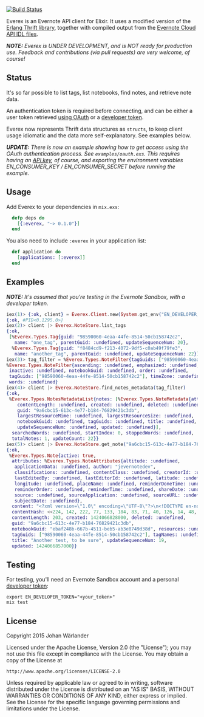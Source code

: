[![Build Status](https://travis-ci.org/jwarlander/everex.svg?branch=master)](https://travis-ci.org/jwarlander/everex)

Everex is an Evernote API client for Elixir. It uses a modified version of the
[Erlang Thrift library](https://github.com/apache/thrift/tree/master/lib/erl),
together with compiled output from the
[Evernote Cloud API IDL files](https://github.com/evernote/evernote-thrift).

_**NOTE:** Everex is UNDER DEVELOPMENT, and is NOT ready for production use.
Feedback and contributions (via pull requests) are very welcome, of course!_

Status
------

It's so far possible to list tags, list notebooks, find notes, and retrieve
note data.

An authentication token is required before connecting, and can be either a
user token retrieved
[using OAuth](https://dev.evernote.com/doc/articles/authentication.php)
or a [developer token](https://sandbox.evernote.com/api/DeveloperToken.action).

Everex now represents Thrift data structures as `structs`, to keep client usage
idiomatic and the data more self-explanatory. See examples below.

_**UPDATE:** There is now an example showing how to get access using the OAuth
authentication process. See `examples/oauth.exs`. This requires having an
[API key](https://dev.evernote.com/doc/articles/authentication.php), of course,
and exporting the environment variables EN_CONSUMER_KEY / EN_CONSUMER_SECRET
before running the example._

Usage
-----

Add Everex to your dependencies in `mix.exs`:

```elixir
  defp deps do
    [{:everex, "~> 0.1.0"}]
  end
```

You also need to include `:everex` in your application list:

```elixir
  def application do
    [applications: [:everex]]
  end

```

Examples
--------

_**NOTE:** It's assumed that you're testing in the Evernote Sandbox, with a
developer token._

```elixir
iex(1)> {:ok, client} = Everex.Client.new(System.get_env("EN_DEVELOPER_TOKEN"), sandbox: true)
{:ok, #PID<0.1295.0>}
iex(2)> client |> Everex.NoteStore.list_tags
{:ok,
 [%Everex.Types.Tag{guid: "98590060-4eaa-44fe-8514-50cb158742c2",
   name: "one_tag", parentGuid: :undefined, updateSequenceNum: 20},
  %Everex.Types.Tag{guid: "f8484cd9-f213-4072-9df5-c0ab49f79fe3",
   name: "another_tag", parentGuid: :undefined, updateSequenceNum: 22}]}
iex(3)> tag_filter = %Everex.Types.NoteFilter{tagGuids: ["98590060-4eaa-44fe-8514-50cb158742c2"]}
%Everex.Types.NoteFilter{ascending: :undefined, emphasized: :undefined,
 inactive: :undefined, notebookGuid: :undefined, order: :undefined,
 tagGuids: ["98590060-4eaa-44fe-8514-50cb158742c2"], timeZone: :undefined,
 words: :undefined}
iex(4)> client |> Everex.NoteStore.find_notes_metadata(tag_filter)
{:ok,
 %Everex.Types.NotesMetadataList{notes: [%Everex.Types.NoteMetadata{attributes: :undefined,
    contentLength: :undefined, created: :undefined, deleted: :undefined,
    guid: "9a6cbc15-613c-4e77-b184-76829421c3db",
    largestResourceMime: :undefined, largestResourceSize: :undefined,
    notebookGuid: :undefined, tagGuids: :undefined, title: :undefined,
    updateSequenceNum: :undefined, updated: :undefined}],
  searchedWords: :undefined, startIndex: 0, stoppedWords: :undefined,
  totalNotes: 1, updateCount: 22}}
iex(5)> client |> Everex.NoteStore.get_note("9a6cbc15-613c-4e77-b184-76829421c3db",true)
{:ok,
 %Everex.Types.Note{active: true,
  attributes: %Everex.Types.NoteAttributes{altitude: :undefined,
   applicationData: :undefined, author: "jevernotedev",
   classifications: :undefined, contentClass: :undefined, creatorId: :undefined,
   lastEditedBy: :undefined, lastEditorId: :undefined, latitude: :undefined,
   longitude: :undefined, placeName: :undefined, reminderDoneTime: :undefined,
   reminderOrder: :undefined, reminderTime: :undefined, shareDate: :undefined,
   source: :undefined, sourceApplication: :undefined, sourceURL: :undefined,
   subjectDate: :undefined},
  content: "<?xml version=\"1.0\" encoding=\"UTF-8\"?>\n<!DOCTYPE en-note SYSTEM \"http://xml.evernote.com/pub/enml2.dtd\">\n<en-note><div>We'll tag these, too!<br clear=\"none\"/></div><div><br clear=\"none\"/></div></en-note>",
  contentHash: <<224, 142, 222, 77, 133, 184, 83, 71, 40, 126, 14, 48, 128, 249, 99, 18>>,
  contentLength: 203, created: 1424066828000, deleted: :undefined,
  guid: "9a6cbc15-613c-4e77-b184-76829421c3db",
  notebookGuid: "ebaf248b-667b-4511-beb5-ab3e8749d38d", resources: :undefined,
  tagGuids: ["98590060-4eaa-44fe-8514-50cb158742c2"], tagNames: :undefined,
  title: "Another test, to be sure", updateSequenceNum: 19,
  updated: 1424066857000}}
```

Testing
-------

For testing, you'll need an Evernote Sandbox account and a personal
[developer token](https://sandbox.evernote.com/api/DeveloperToken.action):

    export EN_DEVELOPER_TOKEN="<your_token>"
    mix test

License
-------

Copyright 2015 Johan Wärlander

Licensed under the Apache License, Version 2.0 (the "License");
you may not use this file except in compliance with the License.
You may obtain a copy of the License at

    http://www.apache.org/licenses/LICENSE-2.0

Unless required by applicable law or agreed to in writing, software
distributed under the License is distributed on an "AS IS" BASIS,
WITHOUT WARRANTIES OR CONDITIONS OF ANY KIND, either express or implied.
See the License for the specific language governing permissions and
limitations under the License.
